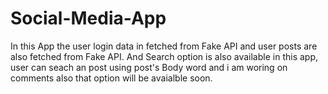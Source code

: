 # Social-Media-App
In this App the user login data in fetched from Fake API and user posts are also fetched from Fake API.
And Search option is also available in this app, user can seach an post using post's Body word and i am woring on comments also that option will be avaialble soon.
